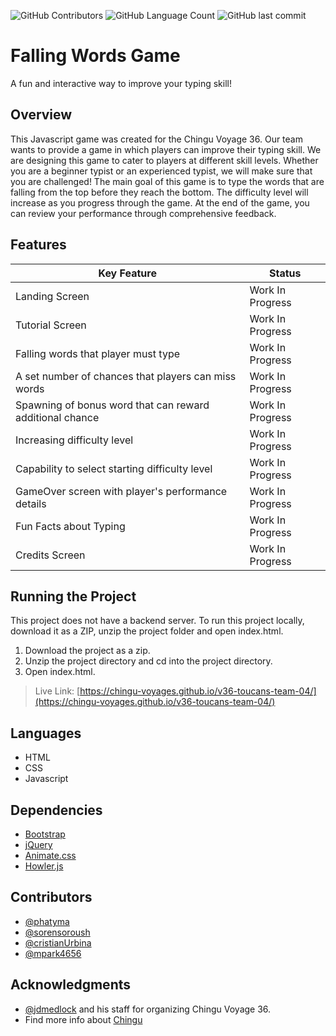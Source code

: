 ![GitHub Contributors](https://img.shields.io/github/contributors/chingu-voyages/v36-toucans-team-04?style=plastic)
![GitHub Language Count](https://img.shields.io/github/languages/count/chingu-voyages/v36-toucans-team-04?style=plastic)
![GitHub last commit](https://img.shields.io/github/last-commit/chingu-voyages/v36-toucans-team-04?style=plastic)

# Falling Words Game

A fun and interactive way to improve your typing skill!

## Overview

This Javascript game was created for the Chingu Voyage 36. Our team wants to provide a game in which players can improve their typing skill. We are designing this game to cater to players at different skill levels. Whether you are a beginner typist or an experienced typist, we will make sure that you are challenged! The main goal of this game is to type the words that are falling from the top before they reach the bottom. The difficulty level will increase as you progress through the game. At the end of the game, you can review your performance through comprehensive feedback.

## Features
| Key Feature                                              | Status           |
| -------------------------------------------------------- | ---------------- |
| Landing Screen                                           | Work In Progress |
| Tutorial Screen                                          | Work In Progress |
| Falling words that player must type                      | Work In Progress |
| A set number of chances that players can miss words      | Work In Progress |
| Spawning of bonus word that can reward additional chance | Work In Progress |
| Increasing difficulty level                              | Work In Progress |
| Capability to select starting difficulty level           | Work In Progress |
| GameOver screen with player's performance details        | Work In Progress |
| Fun Facts about Typing                                   | Work In Progress |
| Credits Screen                                           | Work In Progress |

## Running the Project
This project does not have a backend server. To run this project locally, download it as a ZIP, unzip the project folder and open index.html.
1. Download the project as a zip.
2. Unzip the project directory and cd into the project directory.
3. Open index.html.

>Live Link: [https://chingu-voyages.github.io/v36-toucans-team-04/](https://chingu-voyages.github.io/v36-toucans-team-04/)

## Languages
* HTML
* CSS
* Javascript

## Dependencies
* [Bootstrap](https://getbootstrap.com/)
* [jQuery](https://jquery.com/)
* [Animate.css](https://animate.style/)
* [Howler.js](https://howlerjs.com/)

## Contributors
* [@phatyma](https://github.com/phatyma)
* [@sorensoroush](https://github.com/sorensoroush)
* [@cristianUrbina](https://github.com/cristianUrbina)
* [@mpark4656](https://github.com/mpark4656)

## Acknowledgments
* [@jdmedlock](https://github.com/jdmedlock) and his staff for organizing Chingu Voyage 36.
* Find more info about [Chingu](https://www.chingu.io/)